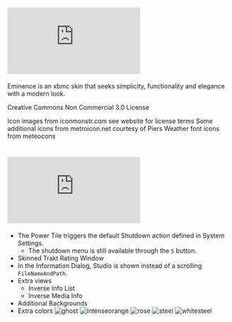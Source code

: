 # ![Eminence](http://img.dafont.com/preview.php?text=Eminence&ttf=squared_display0&ext=1&size=64&psize=m&y=53)

Eminence is an xbmc skin that seeks simplicity, functionality and elegance with a modern look. 

Creative Commons Non Commercial 3.0 License

Icon images from iconmonstr.com see website for license terms
Some additional icons from metroicon.net courtesy of Piers
Weather font icons from meteocons


# ![Extras](http://img.dafont.com/preview.php?text=Extras&ttf=squared_display0&ext=1&size=64&psize=m&y=53)

* The Power Tile triggers the default Shutdown action defined in System Settings.
	* The shutdown menu is still available through the `S` button.
* Skinned Trakt Rating Window
* In the Information Dialog, Studio is shown instead of a scrolling `FileNameAndPath`.
* Extra views
	* Inverse Info List
	* Inverse Media Info
* Additional Backgrounds
* Extra colors
![ghost](https://cloud.githubusercontent.com/assets/544444/4496170/a4aa63b0-4a62-11e4-970b-7ea80ac60a0a.jpg)
![intenseorange](https://cloud.githubusercontent.com/assets/544444/4496169/a4a85f84-4a62-11e4-8111-39bd7285fe47.jpg)
![rose](https://cloud.githubusercontent.com/assets/544444/4496168/a4a4cfae-4a62-11e4-96b8-95170416d56b.jpg)
![steel](https://cloud.githubusercontent.com/assets/544444/4496167/a4a45e84-4a62-11e4-921a-cae2f14e7fb5.jpg)
![whitesteel](https://cloud.githubusercontent.com/assets/544444/5782011/eaa71252-9db7-11e4-9f19-7143a09b061e.jpg)